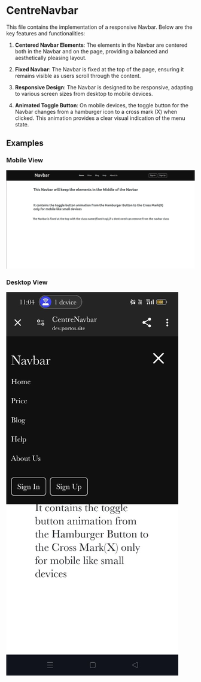 # CentreNavbar

This file contains the implementation of a responsive Navbar. Below are the key features and functionalities:

1. **Centered Navbar Elements**: The elements in the Navbar are centered both in the Navbar and on the page, providing a balanced and aesthetically pleasing layout.

2. **Fixed Navbar**: The Navbar is fixed at the top of the page, ensuring it remains visible as users scroll through the content.

3. **Responsive Design**: The Navbar is designed to be responsive, adapting to various screen sizes from desktop to mobile devices.

4. **Animated Toggle Button**: On mobile devices, the toggle button for the Navbar changes from a hamburger icon to a cross mark (X) when clicked. This animation provides a clear visual indication of the menu state.

## Examples

### Mobile View
![Mobile View](centredektop.jpg)

### Desktop View
![Desktop View](centrephone.jpg)
